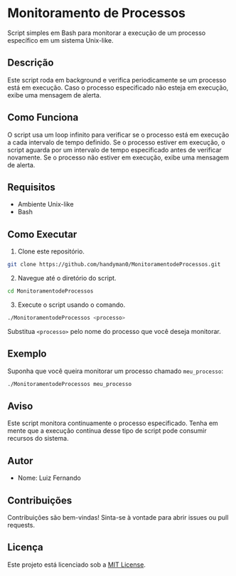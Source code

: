 # Monitoramento de Processos

Script simples em Bash para monitorar a execução de um processo específico em um sistema Unix-like.

## Descrição

Este script roda em background e verifica periodicamente se um processo está em execução. Caso o processo especificado não esteja em execução, exibe uma mensagem de alerta.

## Como Funciona

O script usa um loop infinito para verificar se o processo está em execução a cada intervalo de tempo definido. Se o processo estiver em execução, o script aguarda por um intervalo de tempo especificado antes de verificar novamente. Se o processo não estiver em execução, exibe uma mensagem de alerta.

## Requisitos

- Ambiente Unix-like
- Bash

## Como Executar

1. Clone este repositório.
```bash
git clone https://github.com/handyman0/MonitoramentodeProcessos.git
```
2. Navegue até o diretório do script.
```bash
cd MonitoramentodeProcessos
```
3. Execute o script usando o comando.

```bash
./MonitoramentodeProcessos <processo>
```

Substitua `<processo>` pelo nome do processo que você deseja monitorar.

## Exemplo

Suponha que você queira monitorar um processo chamado `meu_processo`:

```bash
./MonitoramentodeProcessos meu_processo
```

## Aviso

Este script monitora continuamente o processo especificado. Tenha em mente que a execução contínua desse tipo de script pode consumir recursos do sistema.

## Autor

- Nome: Luiz Fernando

## Contribuições

Contribuições são bem-vindas! Sinta-se à vontade para abrir issues ou pull requests.

## Licença

Este projeto está licenciado sob a [MIT License](LICENSE).
